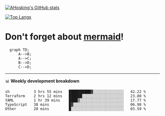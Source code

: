 [![AHosking's GitHub stats](https://github-readme-stats.vercel.app/api?username=ahosking&count_private=true&show_icons=true&theme=onedark&hide_rank=true&include_all_commits=true)](https://github.com/ahosking)

[![Top Langs](https://github-readme-stats.vercel.app/api/top-langs/?username=ahosking&layout=compact&theme=onedark)](https://github.com/ahosking)


# Don't forget about [mermaid](https://github.blog/2022-02-14-include-diagrams-markdown-files-mermaid/)!

```mermaid
  graph TD;
      A-->B;
      A-->C;
      B-->D;
      C-->D;
```
-------

📊 **Weekly development breakdown**

<!--START_SECTION:waka-->

```text
sh           3 hrs 55 mins   ██████████▓░░░░░░░░░░░░░░   42.22 %
Terraform    2 hrs 12 mins   ██████░░░░░░░░░░░░░░░░░░░   23.80 %
YAML         1 hr 39 mins    ████▒░░░░░░░░░░░░░░░░░░░░   17.77 %
TypeScript   38 mins         █▓░░░░░░░░░░░░░░░░░░░░░░░   06.98 %
Other        20 mins         █░░░░░░░░░░░░░░░░░░░░░░░░   03.59 %
```

<!--END_SECTION:waka-->
